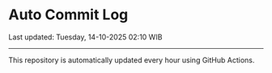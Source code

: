 # Auto Commit Log

Last updated: Tuesday, 14-10-2025 02:10 WIB

---

This repository is automatically updated every hour using GitHub Actions.
